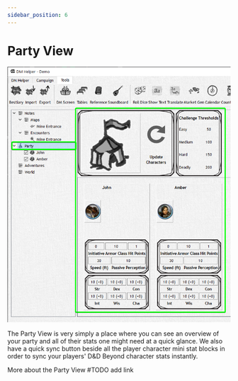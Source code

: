 ```yaml
---
sidebar_position: 6
---
```


# Party View

![Party View](./img/partyView.png)

The Party View is very simply a place where you can see an overview of your party and all of their stats one might need at a quick glance. We also have a quick sync button beside all the player character mini stat blocks in order to sync your players' D\&D Beyond character stats instantly.

More about the Party View #TODO add link
